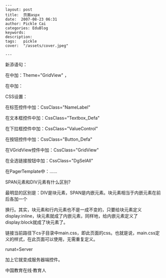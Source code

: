 
    ---
    layout: post  
    title:  页面aspx  
    date:  2007-08-23 06:31  
    author: Pickle Cai  
    categories: EduBlog  
    keywords: 
    description:   
    tags:	pickle   
    cover:  "/assets/cover.jpeg"  

    ---  
    




新添语句：

在中加：Theme="GridView" ，

在中加：

                        

                        



CSS设置：

在标签控件中加：CssClass="NameLabel"

在文本框控件中加：CssClass="Textbox_Defa"

在下拉框控件中加：CssClass="ValueControl"

在按钮控件中加：CssClass="Button_Defa"

在VGridView控件中加：CssClass="GridView"

在全选链接按钮中加：CssClass="DgSelAll"

在PagerTemplate中：……







SPAN元素和DIV元素有什么区别?

最明显的区别是：DIV是块元素，SPAN是内嵌元素。块元素相当于内嵌元素在前后各加一个

换行。其实，块元素和行内元素也不是一成不变的，只要给块元素定义display:inline，块元素就成了内嵌元素，同样地，给内嵌元素定义了display:block就成了块元素了。 





链接当前路径下cs子目录中main.css，即此页面的css。也就是说，main.css定义的样式，在此页面可以使用，无需重复定义。



runat=Server

加上它就变成服务器端控件。



		    
 中国教育在线·教育人

